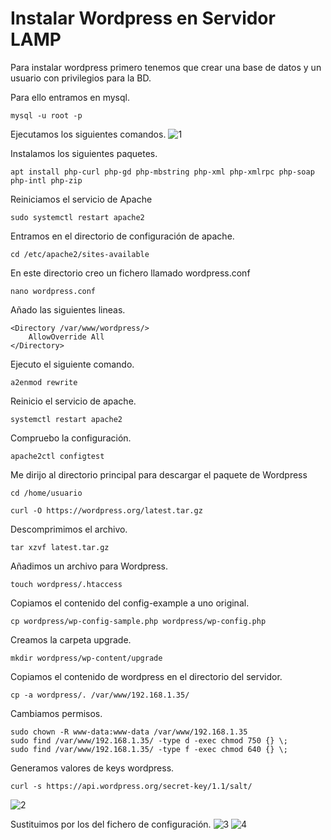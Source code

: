 # Instalar Wordpress en Servidor LAMP

Para instalar wordpress primero tenemos que crear una base de datos y un usuario con privilegios para la BD.

Para ello entramos en mysql.
```
mysql -u root -p
```
Ejecutamos los siguientes comandos.
![1]()

Instalamos los siguientes paquetes.
```
apt install php-curl php-gd php-mbstring php-xml php-xmlrpc php-soap php-intl php-zip
```
Reiniciamos el servicio de Apache
```
sudo systemctl restart apache2
```
Entramos en el directorio de configuración de apache.
```
cd /etc/apache2/sites-available
```
En este directorio creo un fichero llamado wordpress.conf
```
nano wordpress.conf
```
Añado las siguientes lineas.
```
<Directory /var/www/wordpress/>
	AllowOverride All
</Directory>
```
Ejecuto  el siguiente comando.
```
a2enmod rewrite
```
Reinicio el servicio de apache.
```
systemctl restart apache2
```
Compruebo la configuración.
```
apache2ctl configtest
```
Me dirijo al directorio principal para descargar el paquete de Wordpress
```
cd /home/usuario
```
```
curl -O https://wordpress.org/latest.tar.gz
```
Descomprimimos el archivo.
```
tar xzvf latest.tar.gz
```
Añadimos un archivo para Wordpress.
```
touch wordpress/.htaccess
```
Copiamos el contenido del config-example a uno original.
```
cp wordpress/wp-config-sample.php wordpress/wp-config.php
```
Creamos la carpeta upgrade.
```
mkdir wordpress/wp-content/upgrade
```
Copiamos el contenido de wordpress en el directorio del servidor.
```
cp -a wordpress/. /var/www/192.168.1.35/
```
Cambiamos permisos.
```
sudo chown -R www-data:www-data /var/www/192.168.1.35
sudo find /var/www/192.168.1.35/ -type d -exec chmod 750 {} \;
sudo find /var/www/192.168.1.35/ -type f -exec chmod 640 {} \;
```
Generamos valores de keys wordpress.
```
curl -s https://api.wordpress.org/secret-key/1.1/salt/
```
![2]()

Sustituimos por los del fichero de configuración.
![3]()
![4]()
